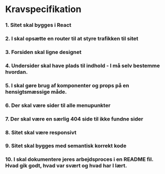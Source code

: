 # Kravspecifikation
### 1. Sitet skal bygges i React
### 2. I skal opsætte en router til at styre trafikken til sitet
### 3. Forsiden skal ligne designet
### 4. Undersider skal have plads til indhold - I må selv bestemme hvordan.
### 5. I skal gøre brug af komponenter og props på en hensigtsmæssige måde.
### 6. Der skal være sider til alle menupunkter
### 7. Der skal være en særlig 404 side til ikke fundne sider
### 8. Sitet skal være responsivt
### 9. Sitet skal bygges med semantisk korrekt kode
### 10. I skal dokumentere jeres arbejdsproces i en README fil. Hvad gik godt, hvad var svært og hvad har I lært.
